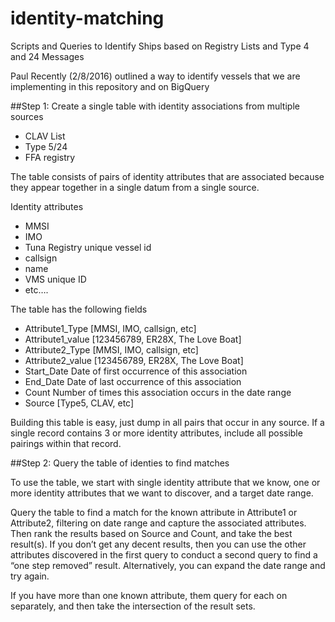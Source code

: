 # identity-matching
Scripts and Queries to Identify Ships based on Registry Lists and Type 4 and 24 Messages


Paul Recently (2/8/2016) outlined a way to identify vessels that we are implementing in this repository and on BigQuery

##Step 1: Create a single table with identity associations from multiple sources
* CLAV List
* Type 5/24
* FFA registry

The table consists of pairs of identity attributes that are associated because they appear together in a single datum from a single source.

Identity attributes
* MMSI
* IMO
* Tuna Registry unique vessel id
* callsign
* name
* VMS unique ID
* etc….

The table has the following fields

* Attribute1_Type	[MMSI, IMO, callsign, etc]
* Attribute1_value	[123456789, ER28X, The Love Boat]
* Attribute2_Type	[MMSI, IMO, callsign, etc]
* Attribute2_value	[123456789, ER28X, The Love Boat]
* Start_Date		Date of first occurrence of this association
* End_Date		Date of last occurrence of this association
* Count			Number of times this association occurs in the date range
* Source			[Type5, CLAV, etc]


Building this table is easy, just dump in all pairs that occur in any source. If a single record contains 3 or more identity attributes, include all possible pairings within that record.


##Step 2: Query the table of identies to find matches

To use the table, we start with single identity attribute that we know, one or more identity attributes that we want to discover, and a target date range.   

Query the table to find a match for the known attribute in Attribute1 or Attribute2, filtering on date range and capture the associated attributes.  Then rank the results based on Source and Count, and take the best result(s).   If you don’t get any decent results, then you can use the other attributes discovered in the first query to conduct a second query to find a “one step removed” result.  Alternatively, you can expand the date range and try again.

If you have more than one known attribute, them query for each on separately, and then take the intersection of the result sets.
